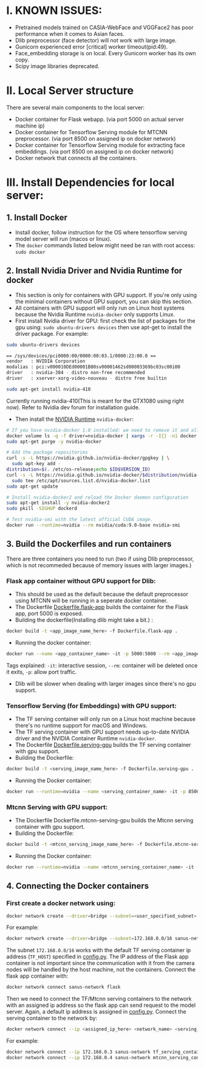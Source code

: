 # I. KNOWN ISSUES:
* Pretrained models trained on CASIA-WebFace and VGGFace2 has poor performance when it comes to Asian faces.
* Dlib preprocessor (face detector) will not work with large image.
* Gunicorn experienced error [critical] worker timeout(pid:49). 
* Face_embedding storage is on local. Every Gunicorn worker has its own copy.
* Scipy image libraries deprecated. 

# II. Local Server structure  
There are several main components to the local server:  
* Docker container for Flask webapp.  (via port 5000 on actual server machine ip)  
* Docker container for Tensorflow Serving module for MTCNN preprocessor. (via port 8500 on assigned ip on docker network)  
* Docker container for Tensorflow Serving module for extracting face embeddings. (via port 8500 on assigned ip on docker network)  
* Docker network that connects all the containers.  

# III. Install Dependencies for local server:  

## 1. Install Docker
* Install docker, follow instruction for the OS where tensorflow serving model server will run (macos or linux).  
* The ```docker``` commands listed below might need be ran with root access: ```sudo docker```  

## 2. Install Nvidia Driver and Nvidia Runtime for docker
* This section is only for containers with GPU support. If you're only using the minimal containers without GPU support, you can skip this section.    
* All containers with GPU support will only run on Linux host systems because the Nvidia Runtime ```nvidia-docker``` only supports Linux.  
* First install Nvidia driver for GPU: first check the list of packages for the gpu using: ```sudo ubuntu-drivers devices``` then use apt-get to install the driver package. For example:  
```sh
sudo ubuntu-drivers devices

== /sys/devices/pci0000:00/0000:00:03.1/0000:23:00.0 ==
vendor   : NVIDIA Corporation  
modalias : pci:v000010DEd00001B80sv00001462sd00003369bc03sc00i00  
driver   : nvidia-384 - distro non-free recommended  
driver   : xserver-xorg-video-nouveau - distro free builtin

sudo apt-get install nvidia-410
```  
Currently running nvidia-410(This is meant for the GTX1080 using right now). Refer to Nvidia dev forum for installation guide. 

* Then install the [NVIDIA Runtime](https://github.com/NVIDIA/nvidia-docker) ```nvidia-docker```:  
```sh
# If you have nvidia-docker 1.0 installed: we need to remove it and all existing GPU containers
docker volume ls -q -f driver=nvidia-docker | xargs -r -I{} -n1 docker ps -q -a -f volume={} | xargs -r docker rm -f
sudo apt-get purge -y nvidia-docker

# Add the package repositories
curl -s -L https://nvidia.github.io/nvidia-docker/gpgkey | \
  sudo apt-key add -
distribution=$(. /etc/os-release;echo $ID$VERSION_ID)
curl -s -L https://nvidia.github.io/nvidia-docker/$distribution/nvidia-docker.list | \
  sudo tee /etc/apt/sources.list.d/nvidia-docker.list
sudo apt-get update

# Install nvidia-docker2 and reload the Docker daemon configuration
sudo apt-get install -y nvidia-docker2
sudo pkill -SIGHUP dockerd

# Test nvidia-smi with the latest official CUDA image. 
docker run --runtime=nvidia --rm nvidia/cuda:9.0-base nvidia-smi
```

## 3. Build the Dockerfiles and run containers  
There are three containers you need to run (two if using Dlib preprocessor, which is not recommeded because of memory issues with larger images.)  
### Flask app container without GPU support for Dlib:  
* This should be used as the default because the default preprocessor using MTCNN will be running in a seperate docker container.  
* The Dockerfile [Dockerfile.flask-app](https://github.com/sanus-solutions/sanus_face_server/blob/server_dev/Dockerfile.flask-app) builds the container for the Flask app, port 5000 is exposed.  
* Building the dockerfile(Installing dlib might take a bit.)  : 
```sh
docker build -t <app_image_name_here> -f Dockerfile.flask-app .
```
* Running the docker container: 
```sh
docker run --name <app_container_name> -it -p 5000:5000 --rm <app_image_name_here>
``` 
Tags explained: ```-it```: interactive session, ```--rm```: container will be deleted once it exits, ```-p```: allow port traffic.  
* Dlib will be slower when dealing with larger images since there's no gpu support.  

### Tensorflow Serving (for Embeddings) with GPU support:  
* The TF serving container will only run on a Linux host machine because there's no runtime support for macOS and Windows.  
* The TF serving container with GPU support needs up-to-date NVIDIA driver and the NVIDIA Container Runtime ```nvidia-docker```.  
* The Dockerfile [Dockerfile.serving-gpu](https://github.com/sanus-solutions/sanus_face_server/blob/server_dev/Dockerfile.serving-gpu) builds the TF serving container with gpu support.  
* Building the Dockerfile: 
```sh
docker build -t <serving_image_name_here> -f Dockerfile.serving-gpu .
```   
* Running the Docker container: 
```sh
docker run --runtime=nvidia --name <serving_container_name> -it -p 8500:8500 --rm <serving_image_name_here>
``` 

### Mtcnn Serving with GPU support:  
* The Dockerfile Dockerfile.mtcnn-serving-gpu builds the Mtcnn serving container with gpu support.  
* Building the Dockerfile: 
```sh
docker build -t <mtcnn_serving_image_name_here> -f Dockerfile.mtcnn-serving-gpu .
```   
* Running the Docker container: 
```sh
docker run --runtime=nvidia --name <mtcnn_serving_container_name> -it -p 8501:8501 --rm <mtcnn_serving_image_name_here>
```  

## 4. Connecting the Docker containers  
### First create a docker network using: 
```sh
docker network create --driver=bridge --subnet=<user_specified_subnet> <network_name>
```
For example: 
```sh
docker network create --driver=bridge --subnet=172.168.0.0/16 sanus-network
```
The subnet ```172.168.0.0/16``` works with the default TF serving container ip address (```TF_HOST```) specified in [config.py](https://github.com/sanus-solutions/sanus_face_server/blob/server_dev/config/config.py).
The IP address of the Flask app container is not important since the communication with it from the camera nodes will be handled by the host machine, not the containers. Connect the flask app container with: 
```sh
docker network connect sanus-network flask
```  
Then we need to connect the TF/Mtcnn serving containers to the network with an assigned ip address so the flask app can send request to the model server. Again, a default ip address is assigned in [config.py](https://github.com/sanus-solutions/sanus_face_server/blob/server_dev/config/config.py). Connect the serving container to the network by: 
```sh
docker network connect --ip <assigned_ip_here> <network_name> <serving_container_name>
```
For example: 
```sh
docker network connect --ip 172.168.0.3 sanus-network tf_serving_container
docker network connect --ip 172.168.0.4 sanus-network mtcnn_serving_container
```  